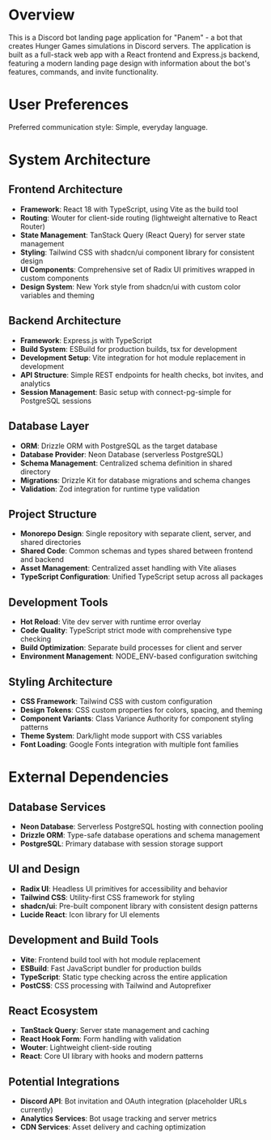# Overview

This is a Discord bot landing page application for "Panem" - a bot that creates Hunger Games simulations in Discord servers. The application is built as a full-stack web app with a React frontend and Express.js backend, featuring a modern landing page design with information about the bot's features, commands, and invite functionality.

# User Preferences

Preferred communication style: Simple, everyday language.

# System Architecture

## Frontend Architecture
- **Framework**: React 18 with TypeScript, using Vite as the build tool
- **Routing**: Wouter for client-side routing (lightweight alternative to React Router)
- **State Management**: TanStack Query (React Query) for server state management
- **Styling**: Tailwind CSS with shadcn/ui component library for consistent design
- **UI Components**: Comprehensive set of Radix UI primitives wrapped in custom components
- **Design System**: New York style from shadcn/ui with custom color variables and theming

## Backend Architecture
- **Framework**: Express.js with TypeScript
- **Build System**: ESBuild for production builds, tsx for development
- **Development Setup**: Vite integration for hot module replacement in development
- **API Structure**: Simple REST endpoints for health checks, bot invites, and analytics
- **Session Management**: Basic setup with connect-pg-simple for PostgreSQL sessions

## Database Layer
- **ORM**: Drizzle ORM with PostgreSQL as the target database
- **Database Provider**: Neon Database (serverless PostgreSQL)
- **Schema Management**: Centralized schema definition in shared directory
- **Migrations**: Drizzle Kit for database migrations and schema changes
- **Validation**: Zod integration for runtime type validation

## Project Structure
- **Monorepo Design**: Single repository with separate client, server, and shared directories
- **Shared Code**: Common schemas and types shared between frontend and backend
- **Asset Management**: Centralized asset handling with Vite aliases
- **TypeScript Configuration**: Unified TypeScript setup across all packages

## Development Tools
- **Hot Reload**: Vite dev server with runtime error overlay
- **Code Quality**: TypeScript strict mode with comprehensive type checking
- **Build Optimization**: Separate build processes for client and server
- **Environment Management**: NODE_ENV-based configuration switching

## Styling Architecture
- **CSS Framework**: Tailwind CSS with custom configuration
- **Design Tokens**: CSS custom properties for colors, spacing, and theming
- **Component Variants**: Class Variance Authority for component styling patterns
- **Theme System**: Dark/light mode support with CSS variables
- **Font Loading**: Google Fonts integration with multiple font families

# External Dependencies

## Database Services
- **Neon Database**: Serverless PostgreSQL hosting with connection pooling
- **Drizzle ORM**: Type-safe database operations and schema management
- **PostgreSQL**: Primary database with session storage support

## UI and Design
- **Radix UI**: Headless UI primitives for accessibility and behavior
- **Tailwind CSS**: Utility-first CSS framework for styling
- **shadcn/ui**: Pre-built component library with consistent design patterns
- **Lucide React**: Icon library for UI elements

## Development and Build Tools
- **Vite**: Frontend build tool with hot module replacement
- **ESBuild**: Fast JavaScript bundler for production builds
- **TypeScript**: Static type checking across the entire application
- **PostCSS**: CSS processing with Tailwind and Autoprefixer

## React Ecosystem
- **TanStack Query**: Server state management and caching
- **React Hook Form**: Form handling with validation
- **Wouter**: Lightweight client-side routing
- **React**: Core UI library with hooks and modern patterns

## Potential Integrations
- **Discord API**: Bot invitation and OAuth integration (placeholder URLs currently)
- **Analytics Services**: Bot usage tracking and server metrics
- **CDN Services**: Asset delivery and caching optimization